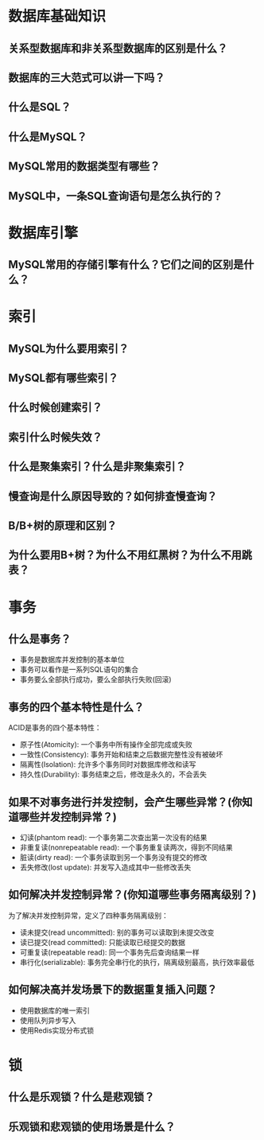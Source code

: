 # 数据库基础知识

## 关系型数据库和非关系型数据库的区别是什么？


## 数据库的三大范式可以讲一下吗？

## 什么是SQL？

## 什么是MySQL？



## MySQL常用的数据类型有哪些？

## MySQL中，一条SQL查询语句是怎么执行的？


# 数据库引擎


## MySQL常用的存储引擎有什么？它们之间的区别是什么？


# 索引

## MySQL为什么要用索引？

## MySQL都有哪些索引？

## 什么时候创建索引？

## 索引什么时候失效？

## 什么是聚集索引？什么是非聚集索引？

## 慢查询是什么原因导致的？如何排查慢查询？

## B/B+树的原理和区别？

## 为什么要用B+树？为什么不用红黑树？为什么不用跳表？


# 事务

## 什么是事务？

- 事务是数据库并发控制的基本单位
- 事务可以看作是一系列SQL语句的集合
- 事务要么全部执行成功，要么全部执行失败(回滚)

## 事务的四个基本特性是什么？

ACID是事务的四个基本特性：

- 原子性(Atomicity): 一个事务中所有操作全部完成或失败
- 一致性(Consistency): 事务开始和结束之后数据完整性没有被破坏
- 隔离性(Isolation): 允许多个事务同时对数据库修改和读写
- 持久性(Durability): 事务结束之后，修改是永久的，不会丢失

## 如果不对事务进行并发控制，会产生哪些异常？(你知道哪些并发控制异常？)

- 幻读(phantom read): 一个事务第二次查出第一次没有的结果
- 非重复读(nonrepeatable read): 一个事务重复读两次，得到不同结果
- 脏读(dirty read): 一个事务读取到另一个事务没有提交的修改
- 丢失修改(lost update): 并发写入造成其中一些修改丢失

## 如何解决并发控制异常？(你知道哪些事务隔离级别？)

为了解决并发控制异常，定义了四种事务隔离级别：

- 读未提交(read uncommitted): 别的事务可以读取到未提交改变
- 读已提交(read committed): 只能读取已经提交的数据
- 可重复读(repeatable read): 同一个事务先后查询结果一样
- 串行化(serializable): 事务完全串行化的执行，隔离级别最高，执行效率最低

## 如何解决高并发场景下的数据重复插入问题？

- 使用数据库的唯一索引
- 使用队列异步写入
- 使用Redis实现分布式锁

# 锁

## 什么是乐观锁？什么是悲观锁？


## 乐观锁和悲观锁的使用场景是什么？




















